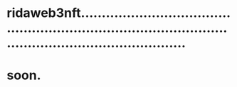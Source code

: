 # ridaweb3nft....................................................................................................................................
# soon.
